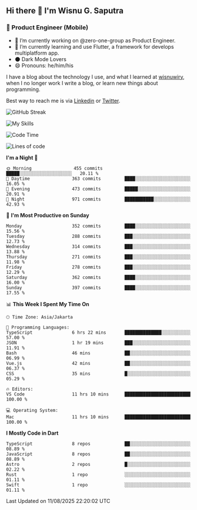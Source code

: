 ## Hi there 👋 I'm Wisnu G. Saputra

### :mobile_phone_off: Product Engineer (Mobile)

- 🔭 I’m currently working on @zero-one-group as Product Engineer.
- 🌱 I’m currently learning and use Flutter, a framework for develops multiplatform app.
- 🌑 Dark Mode Lovers
- 😄 Pronouns: he/him/his

I have a blog about the technology I use, and what I learned at [wisnuwiry](https://wisnuwiry.space/), when I no longer work I write a blog, or learn new things about programming.

Best way to reach me is via [Linkedin](https://www.linkedin.com/in/wisnu-saputra/) or [Twitter](https://twitter.com/wisnuwiry).

![GitHub Streak](https://streak-stats.demolab.com?user=wisnuwiry&theme=dark&hide_border=true)

![My Skills](https://skillicons.dev/icons?i=dart,flutter,kotlin,swift,go,js,css,neovim,git,linux&perline=5)

<!--START_SECTION:waka-->
![Code Time](http://img.shields.io/badge/Code%20Time-1%2C982%20hrs%2021%20mins-blue)

![Lines of code](https://img.shields.io/badge/From%20Hello%20World%20I%27ve%20Written-2.7%20million%20lines%20of%20code-blue)

**I'm a Night 🦉** 

```text
🌞 Morning                455 commits         █████░░░░░░░░░░░░░░░░░░░░   20.11 % 
🌆 Daytime                363 commits         ████░░░░░░░░░░░░░░░░░░░░░   16.05 % 
🌃 Evening                473 commits         █████░░░░░░░░░░░░░░░░░░░░   20.91 % 
🌙 Night                  971 commits         ███████████░░░░░░░░░░░░░░   42.93 % 
```
📅 **I'm Most Productive on Sunday** 

```text
Monday                   352 commits         ████░░░░░░░░░░░░░░░░░░░░░   15.56 % 
Tuesday                  288 commits         ███░░░░░░░░░░░░░░░░░░░░░░   12.73 % 
Wednesday                314 commits         ███░░░░░░░░░░░░░░░░░░░░░░   13.88 % 
Thursday                 271 commits         ███░░░░░░░░░░░░░░░░░░░░░░   11.98 % 
Friday                   278 commits         ███░░░░░░░░░░░░░░░░░░░░░░   12.29 % 
Saturday                 362 commits         ████░░░░░░░░░░░░░░░░░░░░░   16.00 % 
Sunday                   397 commits         ████░░░░░░░░░░░░░░░░░░░░░   17.55 % 
```


📊 **This Week I Spent My Time On** 

```text
🕑︎ Time Zone: Asia/Jakarta

💬 Programming Languages: 
TypeScript               6 hrs 22 mins       ██████████████░░░░░░░░░░░   57.00 % 
JSON                     1 hr 19 mins        ███░░░░░░░░░░░░░░░░░░░░░░   11.91 % 
Bash                     46 mins             ██░░░░░░░░░░░░░░░░░░░░░░░   06.99 % 
Vue.js                   42 mins             ██░░░░░░░░░░░░░░░░░░░░░░░   06.37 % 
CSS                      35 mins             █░░░░░░░░░░░░░░░░░░░░░░░░   05.29 % 

🔥 Editors: 
VS Code                  11 hrs 10 mins      █████████████████████████   100.00 % 

💻 Operating System: 
Mac                      11 hrs 10 mins      █████████████████████████   100.00 % 
```

**I Mostly Code in Dart** 

```text
TypeScript               8 repos             ██░░░░░░░░░░░░░░░░░░░░░░░   08.89 % 
JavaScript               8 repos             ██░░░░░░░░░░░░░░░░░░░░░░░   08.89 % 
Astro                    2 repos             █░░░░░░░░░░░░░░░░░░░░░░░░   02.22 % 
Rust                     1 repo              ░░░░░░░░░░░░░░░░░░░░░░░░░   01.11 % 
Swift                    1 repo              ░░░░░░░░░░░░░░░░░░░░░░░░░   01.11 % 
```




 Last Updated on 11/08/2025 22:20:02 UTC
<!--END_SECTION:waka-->
